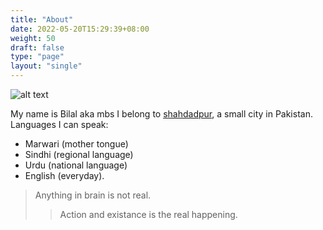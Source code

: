 ```yaml
---
title: "About"
date: 2022-05-20T15:29:39+08:00
weight: 50
draft: false
type: "page"
layout: "single"
---
```


![alt text](/img/avatar.jpg)

My name is Bilal aka mbs
I belong to [shahdadpur](https://www.google.com/maps/place/Insaf+City,+Sanghar,+Sindh+68030,+Pakistan/@25.9200676,68.616314,18z/data=!3m1!4b1!4m13!1m7!3m6!1s0x394bc1f0ca344dc1:0x9727173f2e5717c2!2zU2jEgWhkxIFkcHVyLCBTYW5naGFyLCBTaW5kaCwgUGFraXN0YW4!3b1!8m2!3d25.9268081!4d68.6260691!3m4!1s0x394bc1f7872af45f:0x11946b098021eac7!8m2!3d25.9202148!4d68.6174995), a small city in Pakistan.  
Languages I can speak: 
* Marwari (mother tongue)
* Sindhi (regional language)
* Urdu (national language)
* English (everyday).


> Anything in brain is not real.
>
>> Action and existance is the real happening.
